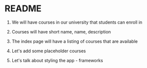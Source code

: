 # README

1. We will have courses in our university that students can enroll in

2. Courses will have short name, name, description

3. The index page will have a listing of courses that are available

4. Let's add some placeholder courses

5. Let's talk about styling the app - frameworks 

